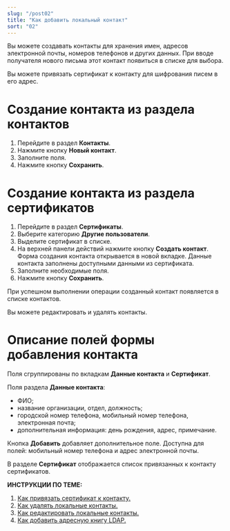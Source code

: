 ```yaml
---
slug: "/post02"
title: "Как добавить локальный контакт"
sort: "02"
---
```


Вы можете создавать контакты для хранения имен, адресов электронной почты, номеров телефонов и других данных. При вводе получателя нового письма этот контакт появиться в списке для выбора.

Вы можете привязать сертификат к контакту для шифрования писем в его адрес.

# Создание контакта из раздела контактов

1. Перейдите в раздел **Контакты**.
2. Нажмите кнопку **Новый контакт**.
3. Заполните поля.
4. Нажмите кнопку **Сохранить**.

# Создание контакта из раздела сертификатов

1. Перейдите в раздел **Сертификаты**.
2. Выберите категорию **Другие пользователи**.
3. Выделите сертификат в списке.
4. На верхней панели действий нажмите кнопку **Создать контакт**. Форма создания контакта открывается в новой вкладке. Данные контакта заполнены доступными данными из сертификата.
5. Заполните необходимые поля.
6. Нажмите кнопку **Сохранить**.

При успешном выполнении операции созданный контакт появляется в списке контактов.

Вы можете редактировать и удалять контакты.

# Описание полей формы добавления контакта
Поля сгруппированы по вкладкам **Данные контакта** и **Сертификат**.

Поля раздела **Данные контакта**:
- ФИО;
- название организации, отдел, должность;
- городской номер телефона, мобильный номер телефона, электронная почта;
- дополнительная информация: день рождения, адрес, примечание.  

Кнопка **Добавить** добавляет дополнительное поле. Доступна для полей: мобильный номер телефона и адрес электронной почты. 

В разделе **Сертификат** отображается список привязанных к контакту сертификатов.


**ИНСТРУКЦИИ ПО ТЕМЕ:**  
1. [Как привязать сертификат к контакту.](https://docs.cryptoarm.ru/07-v3.2.9/006-contacts/05-link-contact-cert)  
2. [Как удалять локальные контакты.](https://docs.cryptoarm.ru/07-v3.2.9/006-contacts/09-delete-contact)  
3. [Как редактировать локальные контакты.](https://docs.cryptoarm.ru/07-v3.2.9/006-contacts/06-edit-contact)  
4. [Как добавить адресную книгу LDAP.](https://docs.cryptoarm.ru/07-v3.2.9/006-contacts/03-add-ldap)  
